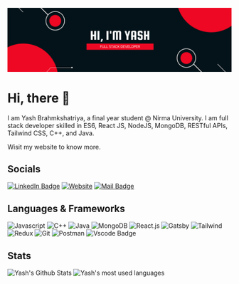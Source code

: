 ![Banner](https://raw.githubusercontent.com/yash-brahmkshatriya/yash-brahmkshatriya/main/assets/github_profile_banner.png)

# Hi, there 👋

I am Yash Brahmkshatriya, a final year student @ Nirma University. I am full stack developer skilled in ES6, React JS, NodeJS, MongoDB, RESTful APIs, Tailwind CSS, C++, and Java.

Wisit my website to know more.

## Socials

[![LinkedIn Badge](https://img.shields.io/badge/LinkedIn-0077B5?style=for-the-badge&logo=linkedin&logoColor=white)](https://www.linkedin.com/in/yash-brahmkshatriya-9b47a51b1/)
[![Website](https://img.shields.io/badge/portfolio-000000?style=for-the-badge&logo=About.me&logoColor=white)](https://yashb.gatsbyjs.io)
[![Mail Badge](https://img.shields.io/badge/Mail-D14836?style=for-the-badge&logo=gmail&logoColor=white)](mailto:yash311000@gmail.com)

## Languages & Frameworks

![Javascript](https://img.shields.io/badge/JavaScript-323330?style=for-the-badge&logo=javascript&logoColor=F7DF1E)
![C++](https://img.shields.io/badge/C%2B%2B-00599C?style=for-the-badge&logo=c%2B%2B&logoColor=white)
![Java](https://img.shields.io/badge/Java-ED8B00?style=for-the-badge&logo=java&logoColor=white)
![MongoDB](https://img.shields.io/badge/MongoDB-white?style=for-the-badge&logo=mongodb&logoColor=4EA94B)
![React.js](https://img.shields.io/badge/React-20232A?style=for-the-badge&logo=react&logoColor=61DAFB)
![Gatsby](https://img.shields.io/badge/Gatsby-663399?style=for-the-badge&logo=gatsby&logoColor=white)
![Tailwind](https://img.shields.io/badge/Tailwind_CSS-38B2AC?style=for-the-badge&logo=tailwind-css&logoColor=white)
![Redux](https://img.shields.io/badge/Redux-593D88?style=for-the-badge&logo=redux&logoColor=white)
![Git](https://img.shields.io/badge/Git-F05032?style=for-the-badge&logo=git&logoColor=white)
![Postman](https://img.shields.io/badge/Postman-FF6C37?style=for-the-badge&logo=Postman&logoColor=white)
![Vscode Badge](https://img.shields.io/badge/VSCode-0078D4?style=for-the-badge&logo=visual%20studio%20code&logoColor=white)

## Stats
<span>
  <img src="https://github-readme-stats.vercel.app/api?username=yash-brahmkshatriya&show_icons=true&theme=tokyonight" alt="Yash's Github Stats" height="200em" />
  <img src="https://github-readme-stats.vercel.app/api/top-langs/?username=yash-brahmkshatriya&layout=compact&theme=tokyonight" alt="Yash's most used languages" height="200em" />
</span>
